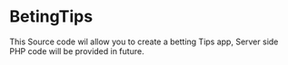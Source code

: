 # BetingTips
This Source code wil allow you to create a betting Tips app, Server side PHP code will be provided in future.
